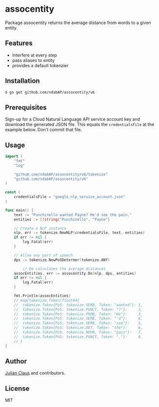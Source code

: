 # assocentity

Package assocentity returns the average distance from words to a given entity.

## Features

- Interfere at every step
- pass aliases to entity
- provides a default tokenzier

## Installation

```bash
$ go get github.com/ndabAP/assocentity/v6
```

## Prerequisites

Sign-up for a Cloud Natural Language API service account key and download the generated JSON file. This equals the `credentialsFile` at the example below. Don't commit that file.

## Usage

```go
import (
	"fmt"
	"log"

	"github.com/ndabAP/assocentity/v6/tokenize"
	"github.com/ndabAP/assocentity/v6"
)

const (
	credentialsFile = "google_nlp_service_account.json"
)

func main() {
	text := "Punchinello wanted Payne? He'd see the pain."
	entities := []string{"Punchinello", "Payne"}

	// Create a NLP instance
	nlp, err := tokenize.NewNLP(credentialsFile, text, entities)
	if err != nil {
		log.Fatal(err)
	}

	// Allow any part of speech
	dps := tokenize.NewPoSDetermer(tokenize.ANY)

    	// Do calculates the average distances
	assocEntities, err := assocentity.Do(nlp, dps, entities)
	if err != nil {
		log.Fatal(err)
	}

	fmt.Println(assocEntities) 
	// map[tokenize.Token]float64{
	//	tokenize.Token{PoS: tokenize.VERB, Token: "wanted"}: 1,
	//	tokenize.Token{PoS: tokenize.PUNCT, Token: "?"}:     2,
	//	tokenize.Token{PoS: tokenize.PRON, Token: "He"}:     3,
	//	tokenize.Token{PoS: tokenize.VERB, Token: "'d"}:     4,
	//	tokenize.Token{PoS: tokenize.VERB, Token: "see"}:    5,
	//	tokenize.Token{PoS: tokenize.DET, Token: "the"}:     6,
	//	tokenize.Token{PoS: tokenize.NOUN, Token: "pain"}:   7,
	//	tokenize.Token{PoS: tokenize.PUNCT, Token: "."}:     8,
	// }
}
```

## Author

[Julian Claus](https://www.julian-claus.de) and contributors.

## License

MIT
